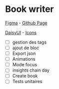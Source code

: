 # Book writer

[Figma](https://www.figma.com/design/YkgbIsgrzQO0LXvT2imgnu/Livre?node-id=0-1&node-type=canvas&t=gTLxKyI8RZzxalMi-0) - 
[Github Page](https://kevinganthy.github.io/book-writer/)

[DaisyUI](https://daisyui.com/components/button/) -
[Icons](https://phosphoricons.com/)

- [ ] gestion des tags
- [ ] ajout de bloc
- [ ] Export json
- [ ] Animations
- [ ] Mode focus
- [ ] insights chain day
- [ ] Create book
- [ ] Tests unitaires
